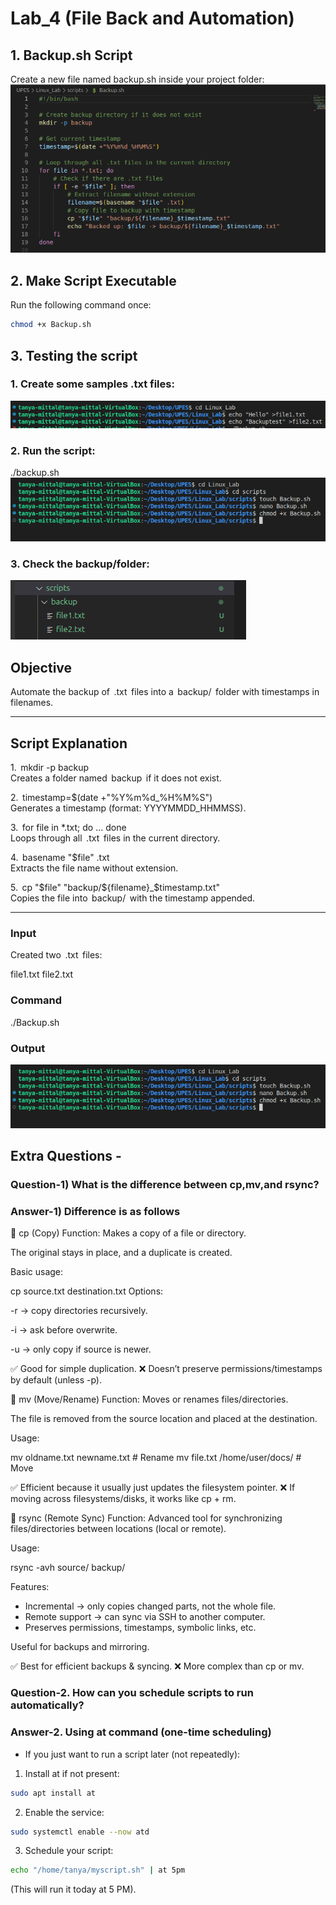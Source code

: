 # Lab_4 (File Back and Automation)

## 1.⁠ ⁠Backup.sh Script

Create a new file named backup.sh inside your project folder:
![images](./images2/backupscript.png)

## 2. Make Script Executable

Run the following command once:

```bash
chmod +x Backup.sh
```

## 3. Testing the script

### 1. Create some samples .txt files:
![images](./images2/Adding%20text%20file.png)
### 2. Run the script:
./backup.sh
![images](./images2/BackupExecution.png)
### 3. Check the backup/folder:
![images](./images2/Backup%20folder.png)


## Objective
Automate the backup of ⁠ .txt ⁠ files into a ⁠ backup/ ⁠ folder with timestamps in filenames.

---

## Script Explanation

1.⁠ ⁠⁠ mkdir -p backup ⁠  
   Creates a folder named ⁠ backup ⁠ if it does not exist.

2.⁠ ⁠⁠ timestamp=$(date +"%Y%m%d_%H%M%S") ⁠  
   Generates a timestamp (format: YYYYMMDD_HHMMSS).

3.⁠ ⁠⁠ for file in *.txt; do ... done ⁠  
   Loops through all ⁠ .txt ⁠ files in the current directory.

4.⁠ ⁠⁠ basename "$file" .txt ⁠  
   Extracts the file name without extension.

5.⁠ ⁠⁠ cp "$file" "backup/${filename}_$timestamp.txt" ⁠  
   Copies the file into ⁠ backup/ ⁠ with the timestamp appended.

---

### Input
Created two ⁠ .txt ⁠ files:

file1.txt
file2.txt

### Command
./Backup.sh

### Output
![Image](./images2/BackupExecution.png)

## Extra Questions - 

### Question-1) What is the difference between cp,mv,and rsync?

### Answer-1) Difference is as follows 
🔹 cp (Copy)
Function: Makes a copy of a file or directory.

The original stays in place, and a duplicate is created.

Basic usage:

cp source.txt destination.txt
Options:

-r → copy directories recursively.

-i → ask before overwrite.

-u → only copy if source is newer.

✅ Good for simple duplication.
❌ Doesn’t preserve permissions/timestamps by default (unless -p).

🔹 mv (Move/Rename)
Function: Moves or renames files/directories.

The file is removed from the source location and placed at the destination.

Usage:

mv oldname.txt newname.txt     # Rename
mv file.txt /home/user/docs/   # Move

✅ Efficient because it usually just updates the filesystem pointer.
❌ If moving across filesystems/disks, it works like cp + rm.

🔹 rsync (Remote Sync)
Function: Advanced tool for synchronizing files/directories between locations (local or remote).

Usage:

rsync -avh source/ backup/

Features:
- Incremental → only copies changed parts, not the whole file.
- Remote support → can sync via SSH to another computer.
- Preserves permissions, timestamps, symbolic links, etc.

Useful for backups and mirroring.

✅ Best for efficient backups & syncing.
❌ More complex than cp or mv.

### Question-2. How can you schedule scripts to run automatically?
### Answer-2. Using at command (one-time scheduling)

- If you just want to run a script later (not repeatedly):

1. Install at if not present:

```bash
sudo apt install at
```

2. Enable the service:

```bash
sudo systemctl enable --now atd
```

3. Schedule your script:

```bash
echo "/home/tanya/myscript.sh" | at 5pm
```

(This will run it today at 5 PM).

